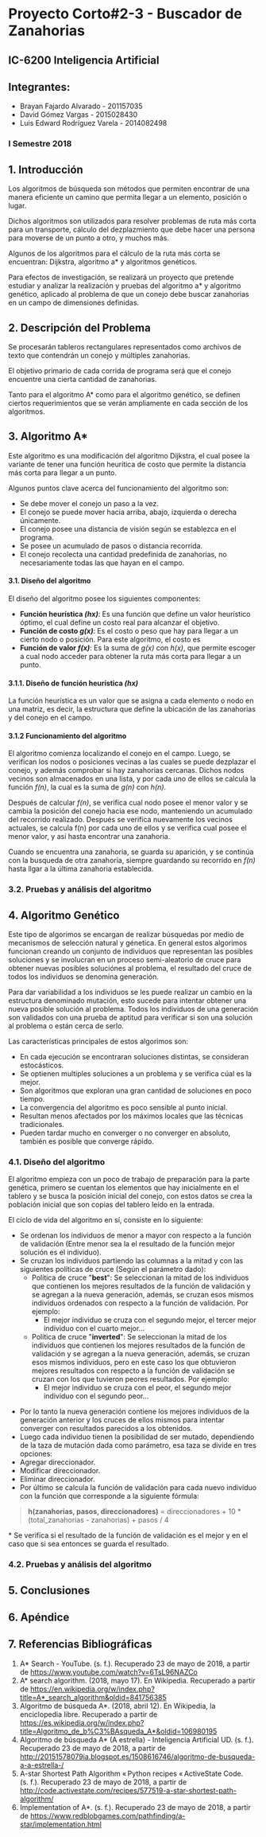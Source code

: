 # Proyecto Corto#2-3 - Buscador de Zanahorias
## IC-6200 Inteligencia Artificial
## Integrantes:

* Brayan Fajardo Alvarado - 201157035
* David Gómez Vargas - 2015028430
* Luis Edward Rodríguez Varela - 2014082498



### I Semestre 2018</h3>


## 1. Introducción

Los algoritmos de búsqueda son métodos que permiten encontrar de una manera eficiente un camino que permita llegar a un elemento, posición o lugar.

Dichos algoritmos son utilizados para resolver problemas de ruta más corta para un transporte, cálculo del dezplazmiento que debe hacer una persona para moverse de un punto a otro, y muchos más.

Algunos de los algoritmos para el cálculo de la ruta más corta se encuentran: Dijkstra, algoritmo a* y algoritmos genéticos.

Para efectos de investigación, se realizará un proyecto que pretende estudiar y analizar la realización y pruebas del algoritmo a* y algoritmo genético, aplicado al problema de que un conejo debe buscar zanahorias en un campo de dimensiones definidas.

## 2. Descripción del Problema

Se procesarán tableros rectangulares representados como archivos de texto que contendrán un conejo y múltiples zanahorias.

El objetivo primario de cada corrida de programa será que el conejo encuentre una cierta cantidad de zanahorias.

Tanto para el algoritmo A* como para el algoritmo genético, se definen ciertos requerimientos que se verán ampliamente en cada sección de los algoritmos.

## 3. Algoritmo A*

Este algoritmo es una modificación del algoritmo Dijkstra, el cual posee la variante de tener una función heurítica de costo que permite la distancia más corta para llegar a un punto.

Algunos puntos clave acerca del funcionamiento del algoritmo son:


* Se debe mover el conejo un paso a la vez.
* El conejo se puede mover hacia arriba, abajo, izquierda o derecha únicamente.
* El conejo posee una distancia de visión según se establezca en el programa.
* Se posee un acumulado de pasos o distancia recorrida.
* El conejo recolecta una cantidad predefinida de zanahorias, no necesariamente todas las que hayan en el campo.



#### 3.1. Diseño del algoritmo
El diseño del algoritmo posee los siguientes componentes:

* **Función heurística _(hx)_**: Es una función que define un valor heurístico óptimo, el cual define un costo real para alcanzar el objetivo.
* **Función de costo _g(x)_**: Es el costo o peso que hay para llegar a un cierto nodo o posición. Para este algoritmo, el costo es
* **Función de valor _f(x)_**: Es la suma de _g(x)_ con _h(x)_, que permite escoger a cual nodo acceder para obtener la ruta más corta para llegar a un punto.

#### 3.1.1. Diseño de función heurística _(hx)_
La función heurística es un valor que se asigna a cada elemento o nodo en una matriz, es decir, la estructura que define la ubicación de las zanahorias y del conejo en el campo.

#### 3.1.2 Funcionamiento del algoritmo
El algoritmo comienza localizando el conejo en el campo. Luego, se verifican los nodos o posiciones vecinas a las cuales se puede dezplazar el conejo, y además comprobar si hay zanahorias cercanas.
Dichos nodos vecinos son almacenados en una lista, y por cada uno de ellos se calcula la función _f(n)_, la cual es la suma de _g(n)_ con _h(n)_.

Después de calcular _f(n)_, se verifica cual nodo posee el menor valor y se cambia la posición del conejo hacia ese nodo, manteniendo un acumulado del recorrido realizado. Después se verifica nuevamente los vecinos actuales, se calcula f(n) por cada uno de ellos y se verifica cual posee el menor valor, y así hasta encontrar una zanahoria.

Cuando se encuentra una zanahoria, se guarda su aparición, y se continúa con la busqueda de otra zanahoria, siempre guardando su recorrido en _f(n)_ hasta llgar a la última zanahoria establecida.



### 3.2. Pruebas y análisis del algoritmo

## 4. Algoritmo Genético

Este tipo de algorimos se encargan de realizar búsquedas por medio de mecanismos de selección natural y génetica. En general estos algorimos funcionan creando un conjunto de individuos que representan las posibles soluciones y se involucran en un proceso semi-aleatorio de cruce para obtener nuevas posibles soluciónes al problema, el resultado del cruce de todos los individuos se denomina generación.

Para dar variabilidad a los individuos se les puede realizar un cambio en la estructura denominado mutación, esto sucede para intentar obtener una nueva posible solución al problema. Todos los individuos de una generación son validados con una prueba de aptitud para verificar si son una solución al problema o están cerca de serlo.

Las características principales de estos algorimos son:

* En cada ejecución se encontraran soluciones distintas, se consideran estocásticos.
* Se optienen multiples soluciones a un problema y se verifica cúal es la mejor.
* Son algoritmos que exploran una gran cantidad de soluciones en poco tiempo.
* La convergencia del algoritmo es poco sensible al punto inicial.
* Resultan menos afectados por los máximos locales que las técnicas tradicionales.
* Pueden tardar mucho en converger o no converger en absoluto, también es posible que converge rápido.


### 4.1. Diseño del algoritmo
El algoritmo empieza con un poco de trabajo de preparación para la parte genética, primero se cuentan los elementos que hay inicialmente en el tablero y se busca la posición inicial del conejo, con estos datos se crea la población inicial que son copias del tablero leído en la entrada.

El ciclo de vida del algoritmo en sí, consiste en lo siguiente:

* Se ordenan los individuos de menor a mayor con respecto a la función de validación (Entre menor sea la el resultado de la función mejor solución es el individuo).
* Se cruzan los individuos partiendo las columnas a la mitad y con las siguientes políticas de cruce (Según el parámetro dado):
  - Política de cruce "**best**": Se seleccionan la mitad de los individuos que contienen los mejores resultados de la función de validación y se agregan a la nueva generación, además, se cruzan esos mismos individuos ordenados con respecto a la función de validación. Por ejemplo:
    -  El mejor individuo se cruza con el segundo mejor, el tercer mejor individuo con el cuarto mejor...
  - Política de cruce "**inverted**": Se seleccionan la mitad de los individuos que contienen los mejores resultados de la función de validación y se agregan a la nueva generación, además, se cruzan esos mismos individuos, pero en este caso los que obtuvieron mejores resultados con respecto a la función de validación se cruzan con los que tuvieron peores resultados. Por ejemplo:
    -  El mejor individuo se cruza con el peor, el segundo mejor individuo con el segundo peor...
- Por lo tanto la nueva generación contiene los mejores individuos de la generación anterior y los cruces de ellos mismos para intentar converger con resultados parecidos a los obtenidos.
-  Luego cada individuo tienen la posibilidad de ser mutado, dependiendo de la taza de mutación dada como parámetro, esa taza se divide en tres opciones:
  - Agregar direccionador.
  - Modificar direccionador.
  - Eliminar direccionador.
- Por último se calcula la función de validación para cada nuevo individuo con la función que corresponde a la siguiente fórmula:
<blockquote>
<p><strong>h(zanahorias, pasos, direccionadores)</strong> = direccionadores + 10 * (total_zanahorias - zanahorias) + pasos / 4
</blockquote>
* Se verifica si el resultado de la función de validación es el mejor y en el caso que si sea entonces se guarda el resultado.

### 4.2. Pruebas y análisis del algoritmo

## 5. Conclusiones


## 6. Apéndice


## 7. Referencias Bibliográficas

1. A* Search - YouTube. (s. f.). Recuperado 23 de mayo de 2018, a partir de https://www.youtube.com/watch?v=6TsL96NAZCo
2. A* search algorithm. (2018, mayo 17). En Wikipedia. Recuperado a partir de https://en.wikipedia.org/w/index.php?title=A*_search_algorithm&oldid=841756385
3. Algoritmo de búsqueda A*. (2018, abril 12). En Wikipedia, la enciclopedia libre. Recuperado a partir de https://es.wikipedia.org/w/index.php?title=Algoritmo_de_b%C3%BAsqueda_A*&oldid=106980195
4. Algoritmo de búsqueda A* (A estrella) - Inteligencia Artificial UD. (s. f.). Recuperado 23 de mayo de 2018, a partir de http://20151578079ia.blogspot.es/1508616746/algoritmo-de-busqueda-a-a-estrella-/
5. A-star Shortest Path Algorithm « Python recipes « ActiveState Code. (s. f.). Recuperado 23 de mayo de 2018, a partir de http://code.activestate.com/recipes/577519-a-star-shortest-path-algorithm/
6. Implementation of A*. (s. f.). Recuperado 23 de mayo de 2018, a partir de https://www.redblobgames.com/pathfinding/a-star/implementation.html

